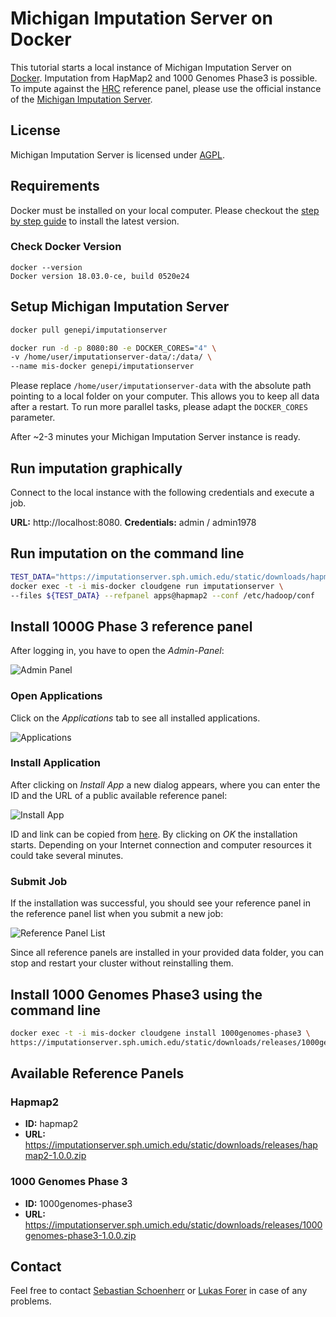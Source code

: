 # Michigan Imputation Server on Docker

This tutorial starts a local instance of Michigan Imputation Server on [Docker](https://www.docker.com/). Imputation from HapMap2 and 1000 Genomes Phase3 is possible. To impute against the [HRC](http://www.haplotype-reference-consortium.org) reference panel, please use the official instance of the [Michigan Imputation Server](https://imputationserver.sph.umich.edu).


## License

Michigan Imputation Server is licensed under [AGPL](https://www.gnu.org/licenses/agpl-3.0.html).


## Requirements

Docker must be installed on your local computer. Please checkout the [step by step guide](https://docs.docker.com/engine/installation/linux/ubuntu/) to install the latest version.

### Check Docker Version

````
docker --version
Docker version 18.03.0-ce, build 0520e24
````

## Setup Michigan Imputation Server

```sh
docker pull genepi/imputationserver
```
````sh
docker run -d -p 8080:80 -e DOCKER_CORES="4" \
-v /home/user/imputationserver-data/:/data/ \
--name mis-docker genepi/imputationserver
````
Please replace `/home/user/imputationserver-data` with the absolute path pointing to a local folder on your computer. This allows you to keep all data after a restart. To run more parallel tasks, please adapt the `DOCKER_CORES` parameter. 

After ~2-3 minutes your Michigan Imputation Server instance is ready. 

## Run imputation graphically
Connect to the local instance with the following credentials and execute a job.

**URL:** http://localhost:8080.
**Credentials:** admin / admin1978

## Run imputation on the command line

```sh
TEST_DATA="https://imputationserver.sph.umich.edu/static/downloads/hapmap300.chr1.recode.vcf.gz"
docker exec -t -i mis-docker cloudgene run imputationserver \
--files ${TEST_DATA} --refpanel apps@hapmap2 --conf /etc/hadoop/conf
```

## Install 1000G Phase 3 reference panel

After logging in, you have to open the *Admin-Panel*:

![Admin Panel](https://raw.githubusercontent.com/genepi/imputationserver-docker/master/images/admin-panel.png?raw=true)

### Open Applications

Click on the *Applications* tab to see all installed applications.

![Applications](https://raw.githubusercontent.com/genepi/imputationserver-docker/master/images/applications.png?raw=true)

### Install Application

After clicking on *Install App* a new dialog appears, where you can enter the ID and the URL of a public available reference panel: 

![Install App](https://raw.githubusercontent.com/genepi/imputationserver-docker/master/images/install-app.png?raw=true)

ID and link can be copied from [here](#available-reference-panels). By clicking on *OK* the installation starts. Depending on your Internet connection and computer resources it could take several minutes.

### Submit Job

If the installation was successful, you should see your reference panel in the reference panel list when you submit a new job:

![Reference Panel List](https://raw.githubusercontent.com/genepi/imputationserver-docker/master/images/run.png?raw=true)

Since all reference panels are installed in your provided data folder, you can stop and restart your cluster without reinstalling them.


## Install 1000 Genomes Phase3 using the command line
```sh
docker exec -t -i mis-docker cloudgene install 1000genomes-phase3 \
https://imputationserver.sph.umich.edu/static/downloads/releases/1000genomes-phase3-1.0.0.zip
```

## Available Reference Panels

### Hapmap2

- **ID:** hapmap2
- **URL:** https://imputationserver.sph.umich.edu/static/downloads/releases/hapmap2-1.0.0.zip

### 1000 Genomes Phase 3

- **ID:** 1000genomes-phase3
- **URL:** https://imputationserver.sph.umich.edu/static/downloads/releases/1000genomes-phase3-1.0.0.zip

## Contact

Feel free to contact [Sebastian Schoenherr](mailto:sebastian.schoenherr@i-med.ac.at) or [Lukas Forer](mailto:lukas.forer@i-med.ac.at) in case of any problems.
